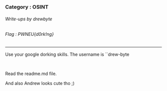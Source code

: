 ### Category : OSINT
###### Write-ups by drewbyte
###### Flag : PWNEU{d0rk!ng}
---

Use your google dorking skills. The username is ``drew-byte



<br>
<img src="https://github.com/drew-byte/pwneu-writeups/blob/main/00x8%20saved%20images/Pasted%20image%2020240318124433.png" alt="">
 <br>
 
Read the readme.md file.

And also Andrew looks cute tho ;)



<br>
<img src="https://github.com/drew-byte/pwneu-writeups/blob/main/00x8%20saved%20images/Pasted%20image%2020240318124618.png" alt="">
 <br>